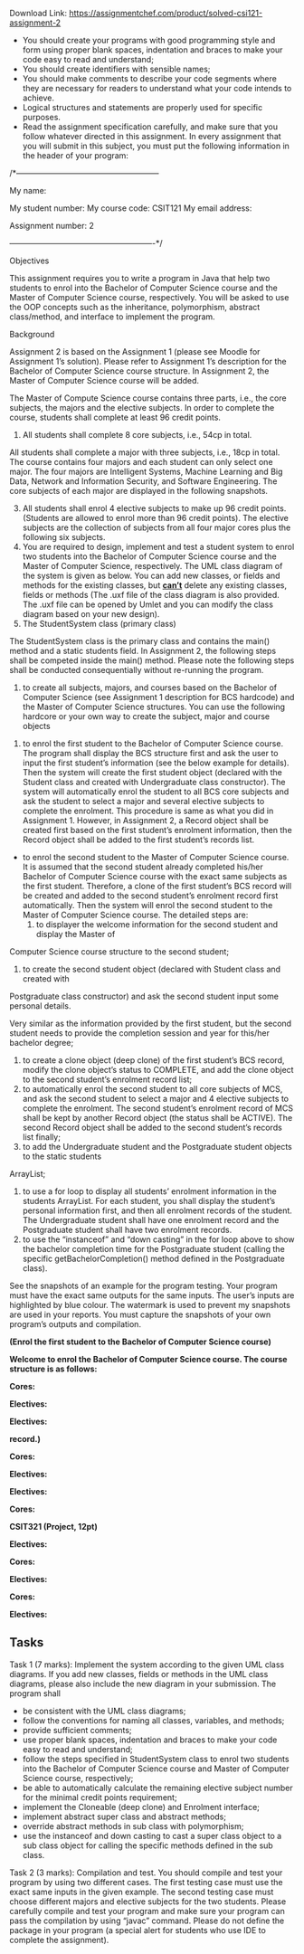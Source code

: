 Download Link: https://assignmentchef.com/product/solved-csi121-assignment-2
<br>



<ul>

 <li>You should create your programs with good programming style and form using proper blank spaces, indentation and braces to make your code easy to read and understand;</li>

 <li>You should create identifiers with sensible names;</li>

 <li>You should make comments to describe your code segments where they are necessary for readers to understand what your code intends to achieve.</li>

 <li>Logical structures and statements are properly used for specific purposes.</li>

 <li>Read the assignment specification carefully, and make sure that you follow whatever directed in this assignment. In every assignment that you will submit in this subject, you must put the following information in the header of your program:</li>

</ul>

/*——————————————————

My name:

My student number:       My course code: CSIT121     My email address:

Assignment number: 2

——————————————————-*/

<strong> </strong>Objectives

This assignment requires you to write a program in Java that help two students to enrol into the Bachelor of Computer Science course and the Master of Computer Science course, respectively. You will be asked to use the OOP concepts such as the inheritance, polymorphism, abstract class/method, and interface to implement the program.

<strong> </strong>Background

Assignment 2 is based on the Assignment 1 (please see Moodle for Assignment 1’s solution). Please refer to Assignment 1’s description for the Bachelor of Computer Science course structure. In Assignment 2, the Master of Computer Science course will be added.

The Master of Compute Science course contains three parts, i.e., the core subjects, the majors and the elective subjects. In order to complete the course, students shall complete at least 96 credit points.




<ol>

 <li>All students shall complete 8 core subjects, i.e., 54cp in total.</li>

</ol>

All students shall complete a major with three subjects, i.e., 18cp in total. The course contains four majors and each student can only select one major. The four majors are Intelligent Systems, Machine Learning and Big Data, Network and Information Security, and Software Engineering. The core subjects of each major are displayed in the following snapshots.

<ol start="3">

 <li>All students shall enrol 4 elective subjects to make up 96 credit points. (Students are allowed to enrol more than 96 credit points). The elective subjects are the collection of subjects from all four major cores plus the following six subjects.</li>

 <li>You are required to design, implement and test a student system to enrol two students into the Bachelor of Computer Science course and the Master of Computer Science, respectively. The UML class diagram of the system is given as below. You can add new classes, or fields and methods for the existing classes, but <strong><u>can’t</u></strong> delete any existing classes, fields or methods (The .uxf file of the class diagram is also provided. The .uxf file can be opened by Umlet and you can modify the class diagram based on your new design).</li>

 <li>The StudentSystem class (primary class)</li>

</ol>

The StudentSystem class is the primary class and contains the main() method and a static students field. In Assignment 2, the following steps shall be competed inside the main() method. Please note the following steps shall be conducted consequentially without re-running the program.

<ol>

 <li>to create all subjects, majors, and courses based on the Bachelor of Computer Science (see Assignment 1 description for BCS hardcode) and the Master of Computer Science structures. You can use the following hardcore or your own way to create the subject, major and course objects</li>

</ol>




<ol>

 <li>to enrol the first student to the Bachelor of Computer Science course. The program shall display the BCS structure first and ask the user to input the first student’s information (see the below example for details). Then the system will create the first student object (declared with the Student class and created with Undergraduate class constructor). The system will automatically enrol the student to all BCS core subjects and ask the student to select a major and several elective subjects to complete the enrolment. This procedure is same as what you did in Assignment 1. However, in Assignment 2, a Record object shall be created first based on the first student’s enrolment information, then the Record object shall be added to the first student’s records list.</li>

</ol>




<ul>

 <li>to enrol the second student to the Master of Computer Science course. It is assumed that the second student already completed his/her Bachelor of Computer Science course with the exact same subjects as the first student. Therefore, a clone of the first student’s BCS record will be created and added to the second student’s enrolment record first automatically. Then the system will enrol the second student to the Master of Computer Science course. The detailed steps are:

  <ol>

   <li>to displayer the welcome information for the second student and display the Master of</li>

  </ol></li>

</ul>

Computer Science course structure to the second student;

<ol>

 <li>to create the second student object (declared with Student class and created with</li>

</ol>

Postgraduate class constructor) and ask the second student input some personal details.

Very similar as the information provided by the first student, but the second student needs to provide the completion session and year for this/her bachelor degree;

<ol>

 <li>to create a clone object (deep clone) of the first student’s BCS record, modify the clone object’s status to COMPLETE, and add the clone object to the second student’s enrolment record list;</li>

 <li>to automatically enrol the second student to all core subjects of MCS, and ask the second student to select a major and 4 elective subjects to complete the enrolment. The second student’s enrolment record of MCS shall be kept by another Record object (the status shall be ACTIVE). The second Record object shall be added to the second student’s records list finally;</li>

 <li>to add the Undergraduate student and the Postgraduate student objects to the static students</li>

</ol>

ArrayList;

<ol>

 <li>to use a for loop to display all students’ enrolment information in the students ArrayList. For each student, you shall display the student’s personal information first, and then all enrolment records of the student. The Undergraduate student shall have one enrolment record and the Postgraduate student shall have two enrolment records.</li>

 <li>to use the “instanceof” and “down casting” in the for loop above to show the bachelor completion time for the Postgraduate student (calling the specific getBachelorCompletion() method defined in the Postgraduate class).</li>

</ol>

See the snapshots of an example for the program testing. Your program must have the exact same outputs for the same inputs. The user’s inputs are highlighted by blue colour. The watermark is used to prevent my snapshots are used in your reports. You must capture the snapshots of your own program’s outputs and compilation.

<strong>(Enrol the first student to the Bachelor of Computer Science course) </strong>

<strong>Welcome to enrol the Bachelor of Computer Science course. The course structure is as follows:</strong><strong> </strong>

<strong>Cores:  </strong>

<strong>Electives:  </strong>

<strong>Electives: </strong>

<strong>  record.) </strong>

<strong>Cores:  </strong><strong> </strong>

<strong>Electives:  </strong>




<strong>Electives: </strong>

<strong>Cores:  </strong>

<strong>CSIT321 (Project, 12pt) </strong>

<strong>Electives:  </strong>

<strong>Cores:  </strong>

<strong>Electives:  </strong><strong> </strong>

<strong>Cores:  </strong>

<strong>Electives:  </strong>

<h2>Tasks</h2>

Task 1 (7 marks): Implement the system according to the given UML class diagrams. If you add new classes, fields or methods in the UML class diagrams, please also include the new diagram in your submission. The program shall

<ul>

 <li>be consistent with the UML class diagrams;</li>

 <li>follow the conventions for naming all classes, variables, and methods;</li>

 <li>provide sufficient comments;</li>

 <li>use proper blank spaces, indentation and braces to make your code easy to read and understand;</li>

 <li>follow the steps specified in StudentSystem class to enrol two students into the Bachelor of Computer Science course and Master of Computer Science course, respectively;</li>

 <li>be able to automatically calculate the remaining elective subject number for the minimal credit points requirement;</li>

 <li>implement the Cloneable (deep clone) and Enrolment interface;</li>

 <li>implement abstract super class and abstract methods;</li>

 <li>override abstract methods in sub class with polymorphism;</li>

 <li>use the instanceof and down casting to cast a super class object to a sub class object for calling the specific methods defined in the sub class.</li>

</ul>

Task 2 (3 marks): Compilation and test. You should compile and test your program by using two different cases. The first testing case must use the exact same inputs in the given example. The second testing case must choose different majors and elective subjects for the two students. Please carefully compile and test your program and make sure your program can pass the compilation by using “javac” command. Please do not define the package in your program (a special alert for students who use IDE to complete the assignment).


